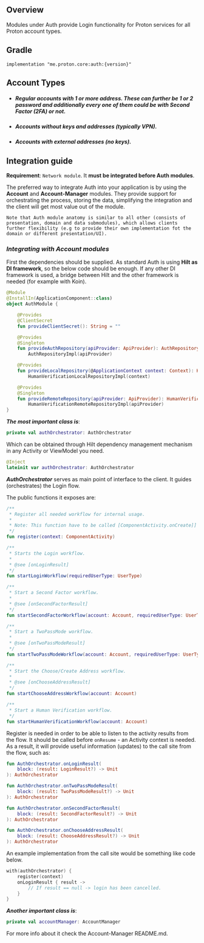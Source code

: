 ## Overview
Modules under Auth provide Login functionality for Proton services for all Proton account types.

## Gradle
    implementation "me.proton.core:auth:{version}"

## Account Types
- ##### Regular accounts with 1 or more address. These can further be 1 or 2 password and additionally every one of them could be with Second Factor (2FA) or not.
- ##### Accounts without keys and addresses (typically VPN).
- ##### Accounts with external addresses (no keys).

## Integration guide
**Requirement**: `Network module`. It **must be integrated before Auth modules**.

The preferred way to integrate Auth into your application is by using the **Account** and **Account-Manager** modules. They provide support for orchestrating the process, storing the data, simplifying the integration and the client will get most value out of the module.

`Note that Auth module anatomy is similar to all other (consists of presentation, domain and data submodules), which allows clients further flexibility (e.g to provide their own implementation fot the domain or different presentation/UI).`

### ***Integrating with Account modules***
First the dependencies should be supplied. As standard Auth is using **Hilt as DI framework**, so the below code should be enough. If any other DI framework is used, a bridge between Hilt and the other framework is needed (for example with Koin).

```kotlin
@Module
@InstallIn(ApplicationComponent::class)
object AuthModule {

    @Provides
    @ClientSecret
    fun provideClientSecret(): String = ""

    @Provides
    @Singleton
    fun provideAuthRepository(apiProvider: ApiProvider): AuthRepository =
        AuthRepositoryImpl(apiProvider)

    @Provides
    fun provideLocalRepository(@ApplicationContext context: Context): HumanVerificationLocalRepository =
        HumanVerificationLocalRepositoryImpl(context)

    @Provides
    @Singleton
    fun provideRemoteRepository(apiProvider: ApiProvider): HumanVerificationRemoteRepository =
        HumanVerificationRemoteRepositoryImpl(apiProvider)
}
```

***The most important class is***:
```kotlin
private val authOrchestrator: AuthOrchestrator
```
Which can be obtained through Hilt dependency management mechanism in any Activity or ViewModel you need.

```kotlin
@Inject
lateinit var authOrchestrator: AuthOrchestrator
```

***AuthOrchestrator*** serves as  main point of interface to the client. It guides (orchestrates) the Login flow.

The public functions it exposes are:
```kotlin
/**
 * Register all needed workflow for internal usage.
 *
 * Note: This function have to be called [ComponentActivity.onCreate]] before [ComponentActivity.onResume].
 */
fun register(context: ComponentActivity)

/**
 * Starts the Login workflow.
 *
 * @see [onLoginResult]
 */
fun startLoginWorkflow(requiredUserType: UserType)

/**
 * Start a Second Factor workflow.
 *
 * @see [onSecondFactorResult]
 */
fun startSecondFactorWorkflow(account: Account, requiredUserType: UserType)

/**
 * Start a TwoPassMode workflow.
 *
 * @see [onTwoPassModeResult]
 */
fun startTwoPassModeWorkflow(account: Account, requiredUserType: UserType)

/**
 * Start the Choose/Create Address workflow.
 *
 * @see [onChooseAddressResult]
 */
fun startChooseAddressWorkflow(account: Account)

/**
 * Start a Human Verification workflow.
 */
fun startHumanVerificationWorkflow(account: Account)
```

Register is needed in order to be able to listen to the activity results from the flow. It should be called before `onResume` - an Activity context is needed.
As a result, it will provide useful information (updates) to the call site from the flow, such as:

```kotlin
fun AuthOrchestrator.onLoginResult(
    block: (result: LoginResult?) -> Unit
): AuthOrchestrator

fun AuthOrchestrator.onTwoPassModeResult(
    block: (result: TwoPassModeResult?) -> Unit
): AuthOrchestrator

fun AuthOrchestrator.onSecondFactorResult(
    block: (result: SecondFactorResult?) -> Unit
): AuthOrchestrator

fun AuthOrchestrator.onChooseAddressResult(
    block: (result: ChooseAddressResult?) -> Unit
): AuthOrchestrator
```
An example implementation from the call site would be something like code below.
```kotlin
with(authOrchestrator) {
    register(context)
    onLoginResult { result ->
        // If result == null -> login has been cancelled.
    }
}
```

***Another important class is***:
```kotlin
private val accountManager: AccountManager
```
For more info about it check the Account-Manager README.md.
